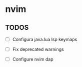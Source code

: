 # nvim
## TODOS
- [ ] Configura java.lua lsp keymaps
- [ ] Fix deprecated warnings
- [ ] Configure nvim dap

